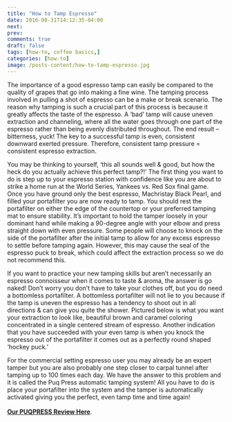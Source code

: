 ```yaml
---
title: "How to Tamp Espresso"
date: 2016-08-31T14:12:35-04:00
next: 
prev: 
comments: true
draft: false
tags: [how-to, coffee basics,]
categories: [how-to]
image: /posts-content/how-to-tamp-espresso.jpg
---
```


<p>The importance of a good espresso tamp can easily be compared to the quality of grapes that go into making a fine wine. The tamping process involved in pulling a shot of espresso can be a make or break scenario. The reason why tamping is such a crucial part of this process is because it greatly affects the taste of the espresso. A ‘bad’ tamp will cause uneven extraction and channeling, where all the water goes through one part of the espresso rather than being evenly distributed throughout. The end result – bitterness, yuck! The key to a successful tamp is even, consistent downward exerted pressure. Therefore, consistent tamp pressure = consistent espresso extraction.</p>

<p>You may be thinking to yourself, ‘this all sounds well & good, but how the heck do you actually achieve this perfect tamp?!’ The first thing you want to do is step up to your espresso station with confidence like you are about to strike a home run at the World Series, Yankees vs. Red Sox final game. Once you have ground only the best espresso, Machristay Black Pearl, and filled your portafilter you are now ready to tamp. You should rest the portafilter on either the edge of the countertop or your preferred tamping mat to ensure stability. It’s important to hold the tamper loosely in your dominant hand while making a 90-degree angle with your elbow and press straight down with even pressure. Some people will choose to knock on the side of the portafilter after the initial tamp to allow for any excess espresso to settle before tamping again. However, this may cause the seal of the espresso puck to break, which could affect the extraction process so we do not recommend this.</p>

<p>If you want to practice your new tamping skills but aren’t necessarily an espresso connoisseur when it comes to taste & aroma, the answer is go naked! Don’t worry you don’t have to take your clothes off, but you do need a bottomless portafilter. A bottomless portafilter will not lie to you because if the tamp is uneven the espresso has a tendency to shoot out in all directions & can give you quite the shower. Pictured below is what you want your extraction to look like, beautiful brown and caramel coloring concentrated in a single centered stream of espresso. Another indication that you have succeeded with your even tamp is when you knock the espresso out of the portafilter it comes out as a perfectly round shaped ‘hockey puck.’</p>

<p>For the commercial setting espresso user you may already be an expert tamper but you are also probably one step closer to carpal tunnel after tamping up to 100 times each day. We have the answer to this problem and it is called the Puq Press automatic tamping system! All you have to do is place your portafilter into the system and the tamper is automatically activated giving you the perfect, even tamp time and time again!<br><br><strong><a href="#puqpress-review-article">Our PUQPRESS Review Here</a></strong>.</p>